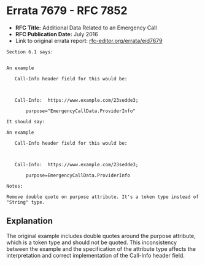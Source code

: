 # Errata 7679 - RFC 7852

- **RFC Title:** Additional Data Related to an Emergency Call
- **RFC Publication Date:** July 2016
- Link to original errata report: [rfc-editor.org/errata/eid7679](https://www.rfc-editor.org/errata/eid7679)

```
Section 6.1 says:


An example
   Call-Info header field for this would be:

   Call-Info:  https://www.example.com/23sedde3;
       purpose="EmergencyCallData.ProviderInfo"

It should say:

An example
   Call-Info header field for this would be:

   Call-Info:  https://www.example.com/23sedde3;
       purpose=EmergencyCallData.ProviderInfo

Notes:

Remove double quote on purpose attribute. It's a token type instead of "String" type.
```

## Explanation

The original example includes double quotes around the purpose attribute, which is a token type and should not be quoted. This inconsistency between the example and the specification of the attribute type affects the interpretation and correct implementation of the Call-Info header field.
